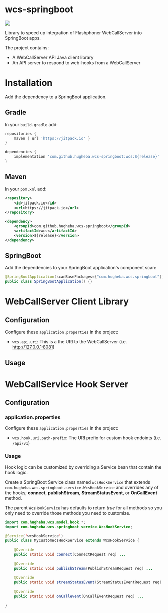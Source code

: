 # wcs-springboot

[![](https://jitpack.io/v/hugheba/wcs-springboot.svg)](https://jitpack.io/#hugheba/wcs-springboot)

Library to speed up integration of Flashphoner WebCallServer into SpringBoot apps.

The project contains:

- A WebCallServer API Java client library 
- An API server to respond to web-hooks from a WebCallServer

# Installation

Add the dependency to a SpringBoot application.

## Gradle

In your `build.gradle` add:

```groovy
repositories {
    maven { url 'https://jitpack.io' }
}

dependencies {
    implementation 'com.github.hugheba.wcs-springboot:wcs:${release}'
}
```

## Maven

In your `pom.xml` add:

```xml
<repository>
    <id>jitpack.io</id>
    <url>https://jitpack.io</url>
</repository>

<dependency>
    <groupId>com.github.hugheba.wcs-springboot</groupId>
    <artifactId>wcs</artifactId>
    <version>${release}</version>
</dependency>
```

## SpringBoot

Add the dependencies to your SpringBoot application's component scan:

```java
@SpringBootApplication(scanBasePackages={"com.hugheba.wcs.springboot"})
public class SpringBootApplication() {}
```

# WebCallServer Client Library

## Configuration

Configure these `application.properties` in the project:

- `wcs.api.uri`: This is a the URI to the WebCallServer (i.e. http://127.0.0.1:8081)

## Usage



# WebCallService Hook Server

## Configuration

### application.properties

Configure these `application.properties` in the project:

- `wcs.hook.uri.path-prefix`: The URI prefix for custom hook endoints (i.e. `/api/v1`) 

### Usage

Hook logic can be customized by overriding a Service bean that contain the hook logic.

Create a SpringBoot Service class named `wcsHookService` that extends `com.hugheba.wcs.springboot.service.WcsHookService` 
and overrides any of the hooks; **connect**, **publishStream**, **StreamStatusEvent**, or **OnCallEvent** method.

The parent `WcsHookService` has defaults to return _true_ for all methods so you only need to override
those methods you need to customize.

```java
import com.hugheba.wcs.model.hook.*;
import com.hugheba.wcs.springboot.service.WcsHookService;

@Service('wcsHookService')
public class MyCustomWcsHookService extends WcsHookService {
    
    @Override
    public static void connect(ConnectRequest req) ...
    
    @Override
    public static void publishStream(PublishStreamRequest req) ...
    
    @Override
    public static void streamStatusEvent(StreamStatusEventRequest req) ... 
      
    @Override
    public static void onCallevent(OnCallEventRequest req) ...
    
}
```
